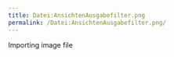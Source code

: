```yaml
---
title: Datei:AnsichtenAusgabefilter.png
permalink: /Datei:AnsichtenAusgabefilter.png/
---
```


Importing image file